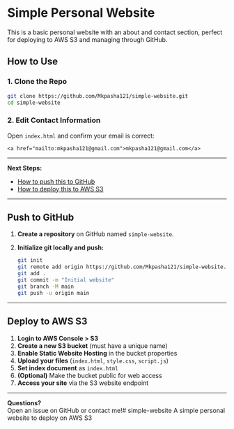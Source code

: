 # Simple Personal Website

This is a basic personal website with an about and contact section, perfect for deploying to AWS S3 and managing through GitHub.

## How to Use

### 1. Clone the Repo

```sh
git clone https://github.com/Mkpasha121/simple-website.git
cd simple-website
```

### 2. Edit Contact Information

Open `index.html` and confirm your email is correct:
```
<a href="mailto:mkpasha121@gmail.com">mkpasha121@gmail.com</a>
```

---

**Next Steps:**
- [How to push this to GitHub](#push-to-github)
- [How to deploy this to AWS S3](#deploy-to-aws-s3)

---
## Push to GitHub

1. **Create a repository** on GitHub named `simple-website`.

2. **Initialize git locally and push:**
   ```sh
   git init
   git remote add origin https://github.com/Mkpasha121/simple-website.git
   git add .
   git commit -m "Initial website"
   git branch -M main
   git push -u origin main
   ```

---

## Deploy to AWS S3

1. **Login to AWS Console > S3**
2. **Create a new S3 bucket** (must have a unique name)
3. **Enable Static Website Hosting** in the bucket properties
4. **Upload your files** (`index.html`, `style.css`, `script.js`)
5. **Set index document** as `index.html`
6. **(Optional)** Make the bucket public for web access
7. **Access your site** via the S3 website endpoint

---

**Questions?**  
Open an issue on GitHub or contact me!# simple-website
A simple personal website to deploy on AWS S3

